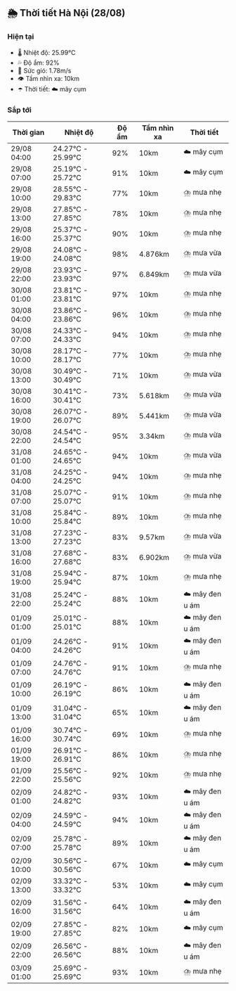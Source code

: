 ## 🌦️ Thời tiết Hà Nội (28/08)

### Hiện tại

- 🌡️ Nhiệt độ: 25.99℃
- 💦 Độ ẩm: 92%
- 💨 Sức gió: 1.78m/s
- 👁️ Tầm nhìn xa: 10km
- ☂️ Thời tiết: ☁️ mây cụm

### Sắp tới

| Thời gian | Nhiệt độ | Độ ẩm | Tầm nhìn xa | Thời tiết |
| --- | --- | --- | --- | --- |
| 29/08 04:00 | 24.27℃ - 25.99℃ | 92% | 10km | ☁️ mây cụm |
| 29/08 07:00 | 25.19℃ - 25.72℃ | 91% | 10km | ☁️ mây cụm |
| 29/08 10:00 | 28.55℃ - 29.83℃ | 77% | 10km | ⛈️ mưa nhẹ |
| 29/08 13:00 | 27.85℃ - 27.85℃ | 78% | 10km | ⛈️ mưa nhẹ |
| 29/08 16:00 | 25.37℃ - 25.37℃ | 90% | 10km | ⛈️ mưa nhẹ |
| 29/08 19:00 | 24.08℃ - 24.08℃ | 98% | 4.876km | ⛈️ mưa vừa |
| 29/08 22:00 | 23.93℃ - 23.93℃ | 97% | 6.849km | ⛈️ mưa vừa |
| 30/08 01:00 | 23.81℃ - 23.81℃ | 97% | 10km | ⛈️ mưa nhẹ |
| 30/08 04:00 | 23.86℃ - 23.86℃ | 96% | 10km | ⛈️ mưa nhẹ |
| 30/08 07:00 | 24.33℃ - 24.33℃ | 94% | 10km | ⛈️ mưa nhẹ |
| 30/08 10:00 | 28.17℃ - 28.17℃ | 77% | 10km | ⛈️ mưa nhẹ |
| 30/08 13:00 | 30.49℃ - 30.49℃ | 71% | 10km | ⛈️ mưa vừa |
| 30/08 16:00 | 30.41℃ - 30.41℃ | 73% | 5.618km | ⛈️ mưa vừa |
| 30/08 19:00 | 26.07℃ - 26.07℃ | 89% | 5.441km | ⛈️ mưa vừa |
| 30/08 22:00 | 24.54℃ - 24.54℃ | 95% | 3.34km | ⛈️ mưa vừa |
| 31/08 01:00 | 24.65℃ - 24.65℃ | 94% | 10km | ⛈️ mưa vừa |
| 31/08 04:00 | 24.25℃ - 24.25℃ | 94% | 10km | ⛈️ mưa nhẹ |
| 31/08 07:00 | 25.07℃ - 25.07℃ | 91% | 10km | ⛈️ mưa nhẹ |
| 31/08 10:00 | 25.84℃ - 25.84℃ | 89% | 10km | ⛈️ mưa nhẹ |
| 31/08 13:00 | 27.23℃ - 27.23℃ | 83% | 9.57km | ⛈️ mưa vừa |
| 31/08 16:00 | 27.68℃ - 27.68℃ | 83% | 6.902km | ⛈️ mưa vừa |
| 31/08 19:00 | 25.94℃ - 25.94℃ | 87% | 10km | ⛈️ mưa nhẹ |
| 31/08 22:00 | 25.24℃ - 25.24℃ | 88% | 10km | ☁️ mây đen u ám |
| 01/09 01:00 | 25.01℃ - 25.01℃ | 88% | 10km | ☁️ mây đen u ám |
| 01/09 04:00 | 24.26℃ - 24.26℃ | 91% | 10km | ☁️ mây đen u ám |
| 01/09 07:00 | 24.76℃ - 24.76℃ | 91% | 10km | ⛈️ mưa nhẹ |
| 01/09 10:00 | 26.19℃ - 26.19℃ | 86% | 10km | ☁️ mây đen u ám |
| 01/09 13:00 | 31.04℃ - 31.04℃ | 65% | 10km | ☁️ mây đen u ám |
| 01/09 16:00 | 30.74℃ - 30.74℃ | 69% | 10km | ⛈️ mưa nhẹ |
| 01/09 19:00 | 26.91℃ - 26.91℃ | 86% | 10km | ⛈️ mưa nhẹ |
| 01/09 22:00 | 25.56℃ - 25.56℃ | 92% | 10km | ⛈️ mưa nhẹ |
| 02/09 01:00 | 24.82℃ - 24.82℃ | 93% | 10km | ☁️ mây đen u ám |
| 02/09 04:00 | 24.59℃ - 24.59℃ | 94% | 10km | ☁️ mây đen u ám |
| 02/09 07:00 | 25.78℃ - 25.78℃ | 89% | 10km | ☁️ mây đen u ám |
| 02/09 10:00 | 30.56℃ - 30.56℃ | 67% | 10km | ☁️ mây cụm |
| 02/09 13:00 | 33.32℃ - 33.32℃ | 53% | 10km | ☁️ mây cụm |
| 02/09 16:00 | 31.56℃ - 31.56℃ | 64% | 10km | ☁️ mây đen u ám |
| 02/09 19:00 | 27.85℃ - 27.85℃ | 82% | 10km | ☁️ mây cụm |
| 02/09 22:00 | 26.56℃ - 26.56℃ | 88% | 10km | ☁️ mây đen u ám |
| 03/09 01:00 | 25.69℃ - 25.69℃ | 93% | 10km | ⛈️ mưa nhẹ |
